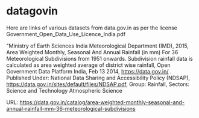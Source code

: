 # datagovin
Here are links of various datasets from data.gov.in as per the license Government_Open_Data_Use_Licence_India.pdf

"Ministry of Earth Sciences India Meteorological Department (IMD), 2015, Area Weighted Monthly, Seasonal And Annual Rainfall (in mm) For 36 Meteorological Subdivisions from 1951 onwards. Subdivision rainfall data is calculated as area weighted average of district wise rainfall, Open Government Data Platform India, Feb 13 2014, https://data.gov.in/ . Published Under: National Data Sharing and Accessibility Policy (NDSAP), https://data.gov.in/sites/default/files/NDSAP.pdf, Group: Rainfall, Sectors: Science and Technology Atmospheric Science

URL: https://data.gov.in/catalog/area-weighted-monthly-seasonal-and-annual-rainfall-mm-36-meteorological-subdivisions
